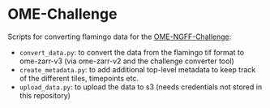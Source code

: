 # OME-Challenge

Scripts for converting flamingo data for the [OME-NGFF-Challenge](https://forum.image.sc/t/ome2024-ngff-challenge/97363):
- `convert_data.py`: to convert the data from the flamingo tif format to ome-zarr-v3 (via ome-zarr-v2 and the challenge converter tool)
- `create_metadata.py`: to add additional top-level metadata to keep track of the different tiles, timepoints etc.
- `upload_data.py`: to upload the data to s3 (needs credentials not stored in this repository)
